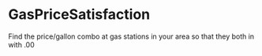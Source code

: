GasPriceSatisfaction
====================

Find the price/gallon combo at gas stations in your area so that they both in with .00
